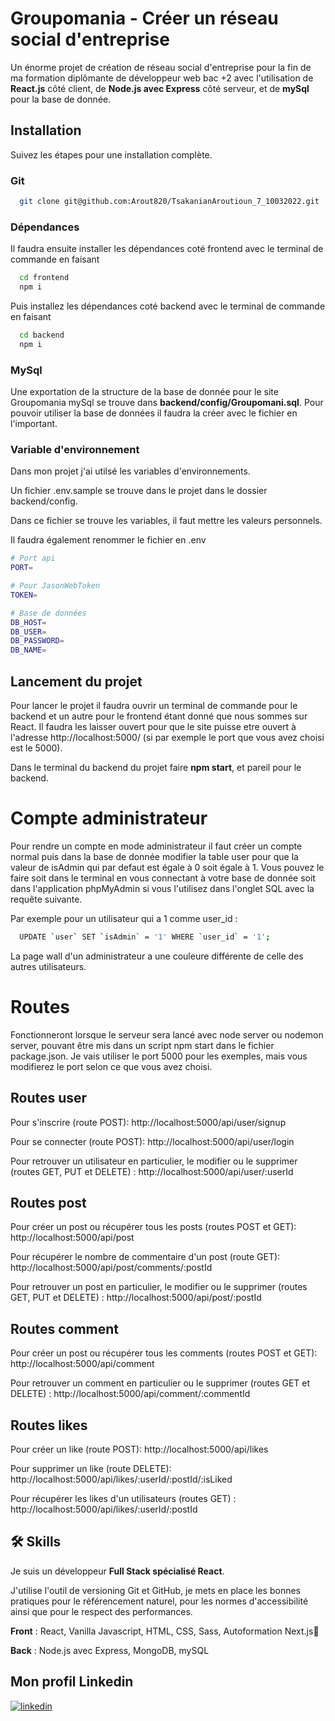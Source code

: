 # Groupomania - Créer un réseau social d'entreprise

Un énorme projet de création de réseau social d'entreprise pour la fin de ma formation diplômante de développeur web bac +2 avec l'utilisation de **React.js** côté client, de **Node.js avec Express** côté serveur, et de **mySql** pour la base de donnée.

## Installation

Suivez les étapes pour une installation complète.

### Git

```bash
  git clone git@github.com:Arout820/TsakanianAroutioun_7_10032022.git
```

### Dépendances

Il faudra ensuite installer les dépendances coté frontend avec le terminal de commande en faisant

```bash
  cd frontend
  npm i
```

Puis installez les dépendances coté backend avec le terminal de commande en faisant

```bash
  cd backend
  npm i
```

### MySql

Une exportation de la structure de la base de donnée pour le site Groupomania mySql se trouve dans **backend/config/Groupomani.sql**.
Pour pouvoir utiliser la base de données il faudra la créer avec le fichier en l'important.

### Variable d'environnement

Dans mon projet j'ai utilsé les variables d'environnements.

Un fichier .env.sample se trouve dans le projet dans le dossier backend/config.

Dans ce fichier se trouve les variables, il faut mettre les valeurs personnels.

Il faudra également renommer le fichier en .env

```bash
# Port api
PORT=

# Pour JasonWebToken
TOKEN=

# Base de données
DB_HOST=
DB_USER=
DB_PASSWORD=
DB_NAME=
```

## Lancement du projet

Pour lancer le projet il faudra ouvrir un terminal de commande pour le backend et un autre pour le frontend étant donné que nous sommes sur React.
Il faudra les laisser ouvert pour que le site puisse etre ouvert à l'adresse http://localhost:5000/ (si par exemple le port que vous avez choisi est le 5000).

Dans le terminal du backend du projet faire **npm start**, et pareil pour le backend.

# Compte administrateur

Pour rendre un compte en mode administrateur il faut créer un compte normal puis dans la base de donnée modifier la table user pour que la valeur de isAdmin qui par defaut est égale à 0 soit égale à 1.
Vous pouvez le faire soit dans le terminal en vous connectant à votre base de donnée soit dans l'application phpMyAdmin si vous l'utilisez dans l'onglet SQL avec la requête suivante.

Par exemple pour un utilisateur qui a 1 comme user_id :

```bash
  UPDATE `user` SET `isAdmin` = '1' WHERE `user_id` = '1';
```

La page wall d'un administrateur a une couleure différente de celle des autres utilisateurs.

# Routes

Fonctionneront lorsque le serveur sera lancé avec node server ou nodemon server, pouvant être mis dans un script npm start dans le fichier package.json.
Je vais utiliser le port 5000 pour les exemples, mais vous modifierez le port selon ce que vous avez choisi.

## Routes user

Pour s'inscrire (route POST):
http://localhost:5000/api/user/signup

Pour se connecter (route POST):
http://localhost:5000/api/user/login

Pour retrouver un utilisateur en particulier, le modifier ou le supprimer (routes GET, PUT et DELETE) :
http://localhost:5000/api/user/:userId

## Routes post

Pour créer un post ou récupérer tous les posts (routes POST et GET):
http://localhost:5000/api/post

Pour récupérer le nombre de commentaire d'un post (route GET):
http://localhost:5000/api/post/comments/:postId

Pour retrouver un post en particulier, le modifier ou le supprimer (routes GET, PUT et DELETE) :
http://localhost:5000/api/post/:postId

## Routes comment

Pour créer un post ou récupérer tous les comments (routes POST et GET):
http://localhost:5000/api/comment

Pour retrouver un comment en particulier ou le supprimer (routes GET et DELETE) :
http://localhost:5000/api/comment/:commentId

## Routes likes

Pour créer un like (route POST):
http://localhost:5000/api/likes

Pour supprimer un like (route DELETE):
http://localhost:5000/api/likes/:userId/:postId/:isLiked

Pour récupérer les likes d'un utilisateurs (routes GET) :
http://localhost:5000/api/likes/:userId/:postId

## 🛠 Skills

Je suis un développeur **Full Stack spécialisé React**.

J'utilise l'outil de versioning Git et GitHub, je mets en place les bonnes pratiques pour
le référencement naturel, pour les normes d'accessibilité ainsi que pour le respect des performances.

**Front** : React, Vanilla Javascript, HTML, CSS, Sass, Autoformation Next.js💪

**Back** : Node.js avec Express, MongoDB, mySQL

## Mon profil Linkedin

[![linkedin](https://img.shields.io/badge/linkedin-0A66C2?style=for-the-badge&logo=linkedin&logoColor=white)](https://www.linkedin.com/in/aroutiountsakanian/)
